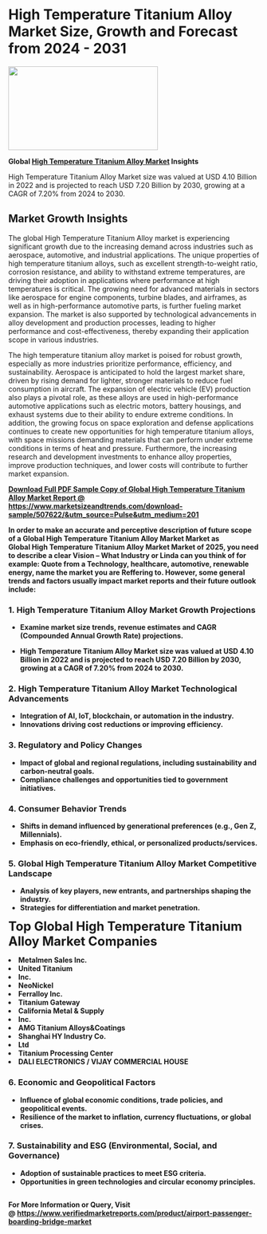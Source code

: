 <H1>High Temperature Titanium Alloy Market Size, Growth and Forecast from 2024 - 2031</H1><img class="aligncenter size-medium wp-image-584254" src="https://thirdeyenews.in/wp-content/uploads/2024/09/Global-Market-Research-300x168.jpeg" alt="" width="300" height="168" /><p><strong>Global&nbsp;<a href="https://www.marketsizeandtrends.com/download-sample/507622/&amp;utm_source=Pulse&amp;utm_medium=201">High Temperature Titanium Alloy Market</a> Insights</strong></p><p>High Temperature Titanium Alloy Market size was valued at USD 4.10 Billion in 2022 and is projected to reach USD 7.20 Billion by 2030, growing at a CAGR of 7.20% from 2024 to 2030.</p><p><h2>Market Growth Insights</h2> <p>The global High Temperature Titanium Alloy market is experiencing significant growth due to the increasing demand across industries such as aerospace, automotive, and industrial applications. The unique properties of high temperature titanium alloys, such as excellent strength-to-weight ratio, corrosion resistance, and ability to withstand extreme temperatures, are driving their adoption in applications where performance at high temperatures is critical. The growing need for advanced materials in sectors like aerospace for engine components, turbine blades, and airframes, as well as in high-performance automotive parts, is further fueling market expansion. The market is also supported by technological advancements in alloy development and production processes, leading to higher performance and cost-effectiveness, thereby expanding their application scope in various industries.</p> <p><strong><a href="#"></a></strong></p> <p>The high temperature titanium alloy market is poised for robust growth, especially as more industries prioritize performance, efficiency, and sustainability. Aerospace is anticipated to hold the largest market share, driven by rising demand for lighter, stronger materials to reduce fuel consumption in aircraft. The expansion of electric vehicle (EV) production also plays a pivotal role, as these alloys are used in high-performance automotive applications such as electric motors, battery housings, and exhaust systems due to their ability to endure extreme conditions. In addition, the growing focus on space exploration and defense applications continues to create new opportunities for high temperature titanium alloys, with space missions demanding materials that can perform under extreme conditions in terms of heat and pressure. Furthermore, the increasing research and development investments to enhance alloy properties, improve production techniques, and lower costs will contribute to further market expansion. <p><strong><a href="#"></p><p><span class=""><strong>Download Full PDF Sample Copy of Global High Temperature Titanium Alloy Market Report</strong> @ <a href="https://www.marketsizeandtrends.com/download-sample/507622/&amp;utm_source=Pulse&amp;utm_medium=201" target="_blank">https://www.marketsizeandtrends.com/download-sample/507622/&amp;utm_source=Pulse&amp;utm_medium=201</a></span></p><p>In order to make an accurate and perceptive description of future scope of a Global&nbsp;High Temperature Titanium Alloy Market Market as Global&nbsp;High Temperature Titanium Alloy Market Market of 2025, you need to describe a clear Vision &ndash; What Industry or Linda can you think of for example: Quote from a Technology, healthcare, automotive, renewable energy, name the market you are Reffering to. However, some general trends and factors usually impact market reports and their future outlook include:</p><h3>1.&nbsp;<strong>High Temperature Titanium Alloy Market Growth Projections</strong></h3><ul><li>Examine market size trends, revenue estimates and CAGR (Compounded Annual Growth Rate) projections.</li><li><p>High Temperature Titanium Alloy Market size was valued at USD 4.10 Billion in 2022 and is projected to reach USD 7.20 Billion by 2030, growing at a CAGR of 7.20% from 2024 to 2030.</p></li></ul><h3>2.&nbsp;<strong>High Temperature Titanium Alloy Market Technological Advancements</strong></h3><ul><li>Integration of AI, IoT, blockchain, or automation in the industry.</li><li>Innovations driving cost reductions or improving efficiency.</li></ul><h3>3.&nbsp;<strong>Regulatory and Policy Changes</strong></h3><ul><li>Impact of global and regional regulations, including sustainability and carbon-neutral goals.</li><li>Compliance challenges and opportunities tied to government initiatives.</li></ul><h3>4.&nbsp;<strong>Consumer Behavior Trends</strong></h3><ul><li>Shifts in demand influenced by generational preferences (e.g., Gen Z, Millennials).</li><li>Emphasis on eco-friendly, ethical, or personalized products/services.</li></ul><h3>5.&nbsp;<strong>Global High Temperature Titanium Alloy Market Competitive Landscape</strong></h3><ul><li>Analysis of key players, new entrants, and partnerships shaping the industry.</li><li>Strategies for differentiation and market penetration.</li></ul><p data-pm-slice="1 1 []"><span style="color: inherit; font-family: inherit; font-size: 25px;">Top Global High Temperature Titanium Alloy Market Companies</span></p><div class="" data-test-id=""><p><li>Metalmen Sales Inc.</li><li> United Titanium</li><li> Inc.</li><li> NeoNickel</li><li> Ferralloy Inc.</li><li> Titanium Gateway</li><li> California Metal & Supply</li><li> Inc.</li><li> AMG Titanium Alloys&Coatings</li><li> Shanghai HY Industry Co.</li><li> Ltd</li><li> Titanium Processing Center</li><li> DALI ELECTRONICS / VIJAY COMMERCIAL HOUSE</li></p></div><h3>6.&nbsp;<strong>Economic and Geopolitical Factors</strong></h3><ul><li>Influence of global economic conditions, trade policies, and geopolitical events.</li><li>Resilience of the market to inflation, currency fluctuations, or global crises.</li></ul><h3>7.&nbsp;<strong>Sustainability and ESG (Environmental, Social, and Governance)</strong></h3><ul><li>Adoption of sustainable practices to meet ESG criteria.</li><li>Opportunities in green technologies and circular economy principles.</li></ul><h2><strong style="font-size: 14px;">For More Information or Query, Visit @&nbsp;</strong><a style="background-color: #ffffff; font-size: 14px;" href="https://www.marketsizeandtrends.com/report/high-temperature-titanium-alloy-market/" target="_blank">https://www.verifiedmarketreports.com/product/airport-passenger-boarding-bridge-market</a></h2>
